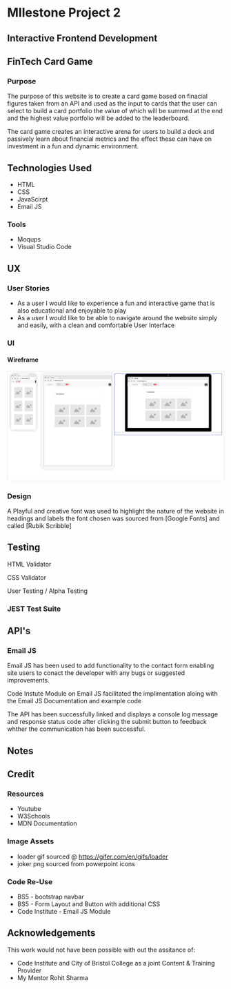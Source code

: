 # MIlestone Project 2
## Interactive Frontend Development
## FinTech Card Game

### Purpose
The purpose of this website is to create a card game based on finacial figures taken from an API and used as the input to cards that the user can select to build a card portfolio the value of which will be summed at the end and the highest value portfolio will be added to the leaderboard.

The card game creates an interactive arena for users to build a deck and passively learn about financial metrics and the effect these can have on investment in a fun and dynamic environment.

## Technologies Used

* HTML
* CSS
* JavaScirpt
* Email JS

### Tools 
* Moqups
* Visual Studio Code

## UX

### User Stories

* As a user I would like to experience a fun and interactive game that is also educational and enjoyable to play
* As a user I would like to be able to navigate around the website simply and easily, with a clean and comfortable User Interface

### UI

#### Wireframe
![Wireframe Using Mockup](/assets/images/Wireframe-moqups.png)

### Design

A Playful and creative font was used to highlight the nature of the website in headings and labels the font chosen was
 sourced from [Google Fonts] and called [Rubik Scribble]

## Testing

HTML Validator

CSS Validator

User Testing / Alpha Testing

### JEST Test Suite



## API's

### Email JS
Email JS has been used to add functionality to the contact form enabling site users to conact the developer with any bugs or suggested improvements.

Code Instute Module on Email JS facilitated the implimentation aloing with the Email JS Documentation and example code

The API has been successfully linked and displays a console log message and  response status code after clicking the submit button to feedback whther the communication has been successful.

## Notes

## Credit

### Resources
* Youtube
* W3Schools
* MDN Documentation

### Image Assets
* loader gif sourced @ https://gifer.com/en/gifs/loader
* joker png sourced from powerpoint icons

### Code Re-Use
* BS5 - bootstrap navbar
* BS5 - Form Layout and Button with additional CSS
* Code Institute - Email JS Module

## Acknowledgements
This work would not have been possible with out the assitance of:
* Code Institute and City of Bristol College as a joint Content & Training Provider
* My Mentor Rohit Sharma
